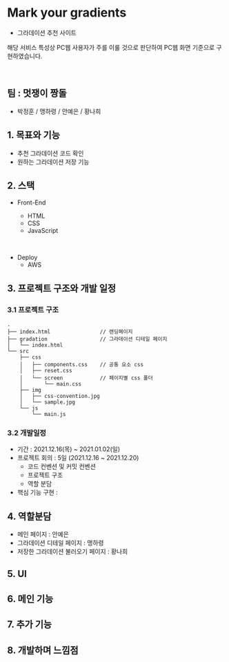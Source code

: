 # Mark your gradients

- 그라데이션 추천 사이트

해당 서비스 특성상 PC웹 사용자가 주를 이룰 것으로 판단하여 PC웹 화면 기준으로 구현하였습니다.

<br>

## 팀 : 멋쟁이 짱돌

- 박정훈 / 맹하령 / 안예은 / 황나희

## 1. 목표와 기능

- 추천 그라데이션 코드 확인
- 원하는 그라데이션 저장 기능

## 2. 스택

- Front-End

  - HTML
  - CSS
  - JavaScript

<br>

- Deploy
  - AWS

## 3. 프로젝트 구조와 개발 일정

### 3.1 프로젝트 구조

```
.
├── index.html                // 랜딩페이지
├── gradation                 // 그라데이션 디테일 페이지
│   └── index.html
└── src
    ├── css
    │   ├── components.css    // 공통 요소 css
    │   ├── reset.css
    │   └── screen            // 페이지별 css 폴더
    │       └── main.css
    ├── img
    │   ├── css-convention.jpg
    │   └── sample.jpg
    └── js
        └── main.js
```

### 3.2 개발일정

- 기간 : 2021.12.16(목) ~ 2021.01.02(일)
- 프로젝트 회의 : 5일 (2021.12.16 ~ 2021.12.20)
  - 코드 컨벤션 및 커밋 컨벤션
  - 프로젝트 구조
  - 역할 분담
- 핵심 기능 구현 :

## 4. 역할분담

- 메인 페이지 : 안예은
- 그라데이션 디테일 페이지 : 맹하령
- 저장한 그라데이션 불러오기 페이지 : 황나희



## 5. UI

## 6. 메인 기능

## 7. 추가 기능

## 8. 개발하며 느낌점
